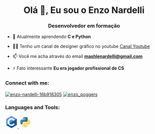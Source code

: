 <h1 align="center">Olá 👋, Eu sou o Enzo Nardelli</h1>
<h3 align="center">Desenvolvedor em formação</h3>

- 🌱 Atualmente aprendendo **C e Python**

- 👨‍💻 Tenho um canal de designer gráfico no youtube [Canal Youtube](https://www.youtube.com/@Hadesdr)

- 📫 Você me acha através do email **mashlenardelli@gmail.com**

- ⚡ Fato interessante **Eu era jogador profissional de CS**

<h3 align="left">Connect with me:</h3>
<p align="left">
<a href="https://linkedin.com/in/enzo-nardelli-16b918305" target="blank"><img align="center" src="https://raw.githubusercontent.com/rahuldkjain/github-profile-readme-generator/master/src/images/icons/Social/linked-in-alt.svg" alt="enzo-nardelli-16b918305" height="30" width="40" /></a>
<a href="https://instagram.com/enzo_poggers" target="blank"><img align="center" src="https://raw.githubusercontent.com/rahuldkjain/github-profile-readme-generator/master/src/images/icons/Social/instagram.svg" alt="enzo_poggers" height="30" width="40" /></a>
</p>

<h3 align="left">Languages and Tools:</h3>
<p align="left"> <a href="https://www.cprogramming.com/" target="_blank" rel="noreferrer"> <img src="https://raw.githubusercontent.com/devicons/devicon/master/icons/c/c-original.svg" alt="c" width="40" height="40"/> </a> <a href="https://www.python.org" target="_blank" rel="noreferrer"> <img src="https://raw.githubusercontent.com/devicons/devicon/master/icons/python/python-original.svg" alt="python" width="40" height="40"/> </a> </p>













<!---
ozenpoggers/ozenpoggers is a ✨ special ✨ repository because its `README.md` (this file) appears on your GitHub profile.
You can click the Preview link to take a look at your changes.
--->
